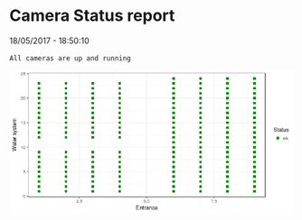 Camera Status report
================
18/05/2017 - 18:50:10

    All cameras are up and running

![](camreport_files/figure-markdown_github/unnamed-chunk-2-1.png)
